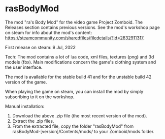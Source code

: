 # rasBodyMod
The mod "ra's Body Mod" for the video game Project Zomboid. The Releases section contains previous versions. See the mod's workshop page on steam for info about the mod's content: https://steamcommunity.com/sharedfiles/filedetails/?id=2832911317.

First release on steam: 9 Jul, 2022

Tech: The mod contains a lot of lua code, xml files, textures (png) and 3d models (fbx). Main modifications concern the game's clothing system and the user interface.

The mod is available for the stable build 41 and for the unstable build 42 version of the game.

When playing the game on steam, you can install the mod by simply subscribing to it on the workshop.

Manual installation:
1. Download the above .zip file (the most recent version of the mod).
2. Extract the .zip files.
3. From the extracted file, copy the folder "rasBodyMod" from rasBodyMod-[version]/Contents/mods/ to your Zomboid/mods folder.

